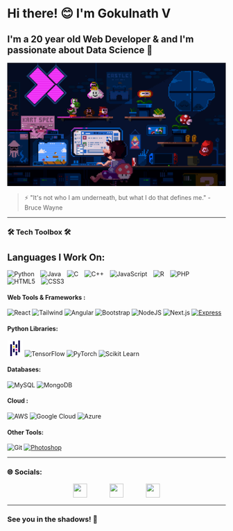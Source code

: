 # Hi there! 😊 I'm Gokulnath V

## I'm a 20 year old Web Developer & and I'm passionate about Data Science 🌟

![Coding in Action](./7270403.gif)

> ⚡ "It's not who I am underneath, but what I do that defines me." - Bruce Wayne

---

### 🛠 Tech Toolbox 🛠

<h2> Languages I Work On: </h2>
<p align="left">
  <img src="https://raw.githubusercontent.com/danielcranney/readme-generator/main/public/icons/skills/python-colored.svg" width="36" height="36" alt="Python" style="margin-right: 10px;" />
  <img src="https://raw.githubusercontent.com/danielcranney/readme-generator/main/public/icons/skills/java-colored.svg" width="36" height="36" alt="Java" style="margin-right: 10px;" />
  <img src="https://raw.githubusercontent.com/danielcranney/readme-generator/main/public/icons/skills/c-colored.svg" width="36" height="36" alt="C" style="margin-right: 10px;" />
  <img src="https://raw.githubusercontent.com/danielcranney/readme-generator/main/public/icons/skills/cplusplus-colored.svg" width="36" height="36" alt="C++" style="margin-right: 10px;" />
  <img src="https://raw.githubusercontent.com/danielcranney/readme-generator/main/public/icons/skills/javascript-colored.svg" width="36" height="36" alt="JavaScript" style="margin-right: 10px;" />
  <img src="https://raw.githubusercontent.com/danielcranney/readme-generator/main/public/icons/skills/rlang-colored.svg" width="36" height="36" alt="R" style="margin-right: 10px;" />
  <img src="https://raw.githubusercontent.com/danielcranney/readme-generator/main/public/icons/skills/php-colored.svg" width="36" height="36" alt="PHP" style="margin-right: 10px;" />
  <img src="https://raw.githubusercontent.com/danielcranney/readme-generator/main/public/icons/skills/html5-colored.svg" width="36" height="36" alt="HTML5" style="margin-right: 10px;" />
  <img src="https://raw.githubusercontent.com/danielcranney/readme-generator/main/public/icons/skills/css3-colored.svg" width="36" height="36" alt="CSS3" style="margin-right: 10px;" />
</p>


#### Web Tools & Frameworks :
<p align="left">
  <img src="https://raw.githubusercontent.com/danielcranney/readme-generator/main/public/icons/skills/react-colored.svg" width="36" height="36" alt="React" />
  <img src="https://www.vectorlogo.zone/logos/tailwindcss/tailwindcss-icon.svg" width="36" height="36" alt="Tailwind" />
  <img src="https://raw.githubusercontent.com/danielcranney/readme-generator/main/public/icons/skills/angularjs-colored.svg" width="36" height="36" alt="Angular" />
  <img src="https://raw.githubusercontent.com/danielcranney/readme-generator/main/public/icons/skills/bootstrap-colored.svg" width="36" height="36" alt="Bootstrap" />
  <img src="https://raw.githubusercontent.com/danielcranney/readme-generator/main/public/icons/skills/nodejs-colored.svg" width="36" height="36" alt="NodeJS" />
  <img src="https://raw.githubusercontent.com/danielcranney/readme-generator/main/public/icons/skills/nextjs-colored-dark.svg" width="36" height="36" alt="Next.js" />
  <a href="https://expressjs.com/" target="_blank" rel="noreferrer"><img src="https://raw.githubusercontent.com/danielcranney/readme-generator/main/public/icons/skills/express-colored-dark.svg" width="36" height="36" alt="Express" /></a>
</p>

#### Python Libraries:
<p align="left">
  <img src="https://raw.githubusercontent.com/devicons/devicon/2ae2a900d2f041da66e950e4d48052658d850630/icons/pandas/pandas-original.svg" width="36" height="36" alt="Pandas" />
  <img src="https://raw.githubusercontent.com/danielcranney/readme-generator/main/public/icons/skills/tensorflow-colored.svg" width="36" height="36" alt="TensorFlow" />
  <img src="https://raw.githubusercontent.com/danielcranney/readme-generator/main/public/icons/skills/pytorch-colored.svg" width="36" height="36" alt="PyTorch" />
  <img src="https://upload.wikimedia.org/wikipedia/commons/0/05/Scikit_learn_logo_small.svg" width="36" height="36" alt="Scikit Learn" />
</p>

#### Databases:
<p align="left">
  <img src="https://raw.githubusercontent.com/danielcranney/readme-generator/main/public/icons/skills/mysql-colored.svg" width="36" height="36" alt="MySQL" />
  <img src="https://raw.githubusercontent.com/danielcranney/readme-generator/main/public/icons/skills/mongodb-colored.svg" width="36" height="36" alt="MongoDB" />
&emsp; &emsp; &emsp; &emsp; &emsp; &emsp;
</p>

#### Cloud :
 <p align="left"> 
  <img src="https://raw.githubusercontent.com/danielcranney/readme-generator/main/public/icons/skills/aws-colored-dark.svg" width="36" height="36" alt="AWS" />
  <img src="https://raw.githubusercontent.com/danielcranney/readme-generator/main/public/icons/skills/googlecloud-colored.svg" width="36" height="36" alt="Google Cloud" />
  <img src="https://www.vectorlogo.zone/logos/microsoft_azure/microsoft_azure-icon.svg" width="36" height="36" alt="Azure" />
</p>

#### Other Tools:
<p align="left">
  <img src="https://www.vectorlogo.zone/logos/git-scm/git-scm-icon.svg" width="36" height="36" alt="Git" />
  <a href="https://www.adobe.com/uk/products/photoshop.html" target="_blank" rel="noreferrer"><img src="https://raw.githubusercontent.com/danielcranney/readme-generator/main/public/icons/skills/photoshop-colored.svg" width="36" height="36" alt="Photoshop" /></a>
</p>

---

### 🌐 Socials:

<p align="left" style="display: flex; justify-content: center; gap: 20px;"> 
  <a href="https://www.github.com/Coding-Devil"><img src="https://www.vectorlogo.zone/logos/github/github-tile.svg" width="32" height="32" /></a> &nbsp &nbsp
  <a href="http://www.instagram.com/bujjii03"><img src="https://raw.githubusercontent.com/danielcranney/readme-generator/main/public/icons/socials/instagram.svg" width="32" height="32" /></a> &nbsp &nbsp
  <a href="https://www.linkedin.com/in/gokulnath-v-2003g"><img src="https://raw.githubusercontent.com/danielcranney/readme-generator/main/public/icons/socials/linkedin.svg" width="32" height="32" /></a>
</p>


---

### See you in the shadows! 🦇
